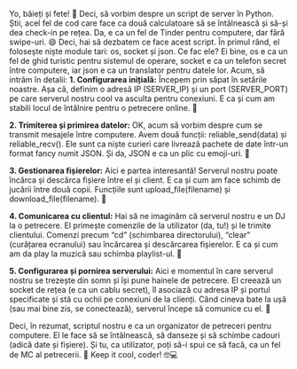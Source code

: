 Yo, băieți și fete! 🤘 
Deci, să vorbim despre un script de server în Python. Știi, acel fel de cod care face ca două calculatoare să se întâlnească și să-și dea check-in pe rețea. Da, e ca un fel de Tinder pentru computere, dar fără swipe-uri. 😄 
Deci, hai să dezbatem ce face acest script. În primul rând, el folosește niște module tari: os, socket și json. Ce fac ele? Ei bine, os e ca un fel de ghid turistic pentru sistemul de operare, socket e ca un telefon secret între computere, iar json e ca un translator pentru datele lor. 
Acum, să intrăm în detalii: 
**1. Configurarea inițială:** 
Începem prin săpat în setările noastre. Așa că, definim o adresă IP (SERVER_IP) și un port (SERVER_PORT) pe care serverul nostru cool va asculta pentru conexiuni. E ca și cum am stabili locul de întâlnire pentru o petrecere online. 🎉 

**2. Trimiterea și primirea datelor:** 
OK, acum să vorbim despre cum se transmit mesajele între computere. Avem două funcții: reliable_send(data) și reliable_recv(). Ele sunt ca niște curieri care livrează pachete de date într-un format fancy numit JSON. Și da, JSON e ca un plic cu emoji-uri. 💌 

**3. Gestionarea fișierelor:** 
Aici e partea interesantă! Serverul nostru poate încărca și descărca fișiere între el și client. E ca și cum am face schimb de jucării între două copii. Funcțiile sunt upload_file(filename) și download_file(filename). 📂 

**4. Comunicarea cu clientul:** 
Hai să ne imaginăm că serverul nostru e un DJ la o petrecere. El primește comenzile de la utilizator (da, tu!) și le trimite clientului. Comenzi precum “cd” (schimbarea directorului), “clear” (curățarea ecranului) sau încărcarea și descărcarea fișierelor. E ca și cum am da play la muzică sau schimba playlist-ul. 🎵 

**5. Configurarea și pornirea serverului:** 
Aici e momentul în care serverul nostru se trezește din somn și își pune hainele de petrecere. El creează un socket de rețea (e ca un cablu secret), îl asociază cu adresa IP și portul specificate și stă cu ochii pe conexiuni de la clienți. Când cineva bate la ușă (sau mai bine zis, se conectează), serverul începe să comunice cu el. 🎈

Deci, în rezumat, scriptul nostru e ca un organizator de petreceri pentru computere. El le face să se întâlnească, să danseze și să schimbe cadouri (adică date și fișiere). Și tu, ca utilizator, poți să-i spui ce să facă, ca un fel de MC al petrecerii. 🎤 
Keep it cool, coder! 🤓💻
